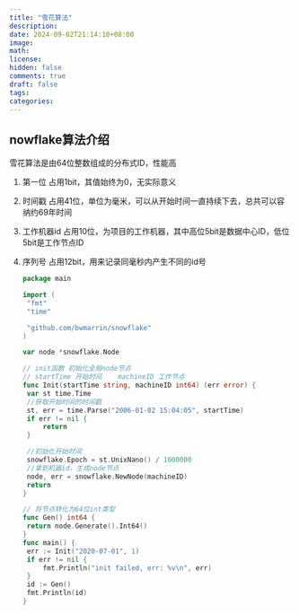 ```yaml
---
title: "雪花算法"
description: 
date: 2024-09-02T21:14:10+08:00
image: 
math: 
license: 
hidden: false
comments: true
draft: false
tags:   
categories:
---
```


## nowflake算法介绍

雪花算法是由64位整数组成的分布式ID，性能高

1. 第一位   占用1bit，其值始终为0，无实际意义

2. 时间戳  占用41位，单位为毫米，可以从开始时间一直持续下去，总共可以容纳约69年时间

3. 工作机器id  占用10位，为项目的工作机器，其中高位5bit是数据中心ID，低位5bit是工作节点ID

4. 序列号  占用12bit，用来记录同毫秒内产生不同的id号

   ```go
   package main
   
   import (
   	"fmt"
   	"time"
   
   	"github.com/bwmarrin/snowflake"
   )
   
   var node *snowflake.Node
   
   // init函数 初始化全局node节点
   // startTime 开始时间    machineID 工作节点
   func Init(startTime string, machineID int64) (err error) {
   	var st time.Time
   	//获取开始时间的时间戳
   	st, err = time.Parse("2006-01-02 15:04:05", startTime)
   	if err != nil {
   		return
   	}
   
   	//初始化开始时间
   	snowflake.Epoch = st.UnixNano() / 1000000
   	//拿到机器id，生成node节点
   	node, err = snowflake.NewNode(machineID)
   	return
   }
   
   // 将节点转化为64位int类型
   func Gen() int64 {
   	return node.Generate().Int64()
   }
   func main() {
   	err := Init("2020-07-01", 1)
   	if err != nil {
   		fmt.Println("init failed, err: %v\n", err)
   	}
   	id := Gen()
   	fmt.Println(id)
   }
   
   ```

